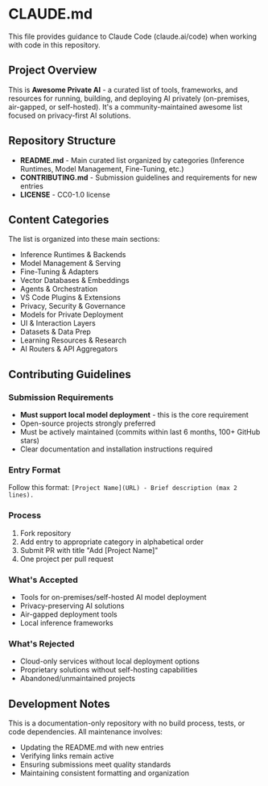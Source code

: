 # CLAUDE.md

This file provides guidance to Claude Code (claude.ai/code) when working with code in this repository.

## Project Overview

This is **Awesome Private AI** - a curated list of tools, frameworks, and resources for running, building, and deploying AI privately (on-premises, air-gapped, or self-hosted). It's a community-maintained awesome list focused on privacy-first AI solutions.

## Repository Structure

- **README.md** - Main curated list organized by categories (Inference Runtimes, Model Management, Fine-Tuning, etc.)
- **CONTRIBUTING.md** - Submission guidelines and requirements for new entries
- **LICENSE** - CC0-1.0 license

## Content Categories

The list is organized into these main sections:
- Inference Runtimes & Backends
- Model Management & Serving  
- Fine-Tuning & Adapters
- Vector Databases & Embeddings
- Agents & Orchestration
- VS Code Plugins & Extensions
- Privacy, Security & Governance
- Models for Private Deployment
- UI & Interaction Layers
- Datasets & Data Prep
- Learning Resources & Research
- AI Routers & API Aggregators

## Contributing Guidelines

### Submission Requirements
- **Must support local model deployment** - this is the core requirement
- Open-source projects strongly preferred
- Must be actively maintained (commits within last 6 months, 100+ GitHub stars)
- Clear documentation and installation instructions required

### Entry Format
Follow this format: `[Project Name](URL) - Brief description (max 2 lines).`

### Process
1. Fork repository
2. Add entry to appropriate category in alphabetical order
3. Submit PR with title "Add [Project Name]"
4. One project per pull request

### What's Accepted
- Tools for on-premises/self-hosted AI model deployment
- Privacy-preserving AI solutions
- Air-gapped deployment tools
- Local inference frameworks

### What's Rejected  
- Cloud-only services without local deployment options
- Proprietary solutions without self-hosting capabilities
- Abandoned/unmaintained projects

## Development Notes

This is a documentation-only repository with no build process, tests, or code dependencies. All maintenance involves:
- Updating the README.md with new entries
- Verifying links remain active
- Ensuring submissions meet quality standards
- Maintaining consistent formatting and organization